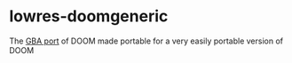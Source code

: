 # lowres-doomgeneric
The [GBA port](https://github.com/doomhack/GBADoom) of DOOM made portable for a very easily portable version of DOOM
